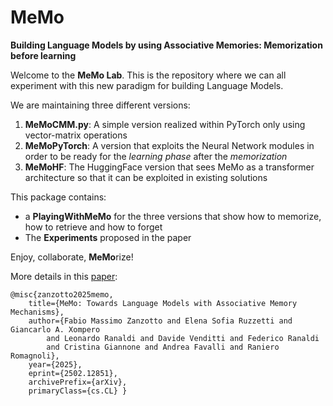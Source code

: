 # MeMo
**Building Language Models by using Associative Memories: Memorization before learning**


Welcome to the **MeMo Lab**. This is the repository where we can all experiment with this new paradigm for building Language Models. 

We are maintaining three different versions:
1) **MeMoCMM.py**: A simple version realized within PyTorch only using vector-matrix operations 
2) **MeMoPyTorch**: A version that exploits the Neural Network modules in order to be ready for the *learning phase* after the *memorization*
3) **MeMoHF**: The HuggingFace version that sees MeMo as a transformer architecture so that it can be exploited in existing solutions

This package contains:
- a **PlayingWithMeMo** for the three versions that show how to memorize, how to retrieve and how to forget
- The **Experiments** proposed in the paper

Enjoy, collaborate, **MeMo**rize!

More details in this [paper](https://arxiv.org/abs/2502.12851): 
```
@misc{zanzotto2025memo,
    title={MeMo: Towards Language Models with Associative Memory Mechanisms},
    author={Fabio Massimo Zanzotto and Elena Sofia Ruzzetti and Giancarlo A. Xompero
        and Leonardo Ranaldi and Davide Venditti and Federico Ranaldi
        and Cristina Giannone and Andrea Favalli and Raniero Romagnoli},
    year={2025},
    eprint={2502.12851},
    archivePrefix={arXiv},
    primaryClass={cs.CL} }
```



